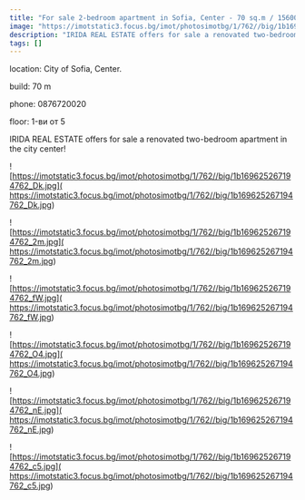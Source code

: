 ```yaml
---
title: "For sale 2-bedroom apartment in Sofia, Center - 70 sq.m / 156000 EUR :: imot.bg Advertisement"
image: "https://imotstatic3.focus.bg/imot/photosimotbg/1/762//big/1b169625267194762_EM.jpg"
description: "IRIDA REAL ESTATE offers for sale a renovated two-bedroom apartment in the city center!"
tags: []
---
```


location: City of Sofia, Center.

build: 70 m

phone: 0876720020

floor: 1-ви от 5

IRIDA REAL ESTATE offers for sale a renovated two-bedroom apartment in the city center!


![https://imotstatic3.focus.bg/imot/photosimotbg/1/762//big/1b169625267194762_Dk.jpg]( https://imotstatic3.focus.bg/imot/photosimotbg/1/762//big/1b169625267194762_Dk.jpg)


![https://imotstatic3.focus.bg/imot/photosimotbg/1/762//big/1b169625267194762_2m.jpg]( https://imotstatic3.focus.bg/imot/photosimotbg/1/762//big/1b169625267194762_2m.jpg)


![https://imotstatic3.focus.bg/imot/photosimotbg/1/762//big/1b169625267194762_fW.jpg]( https://imotstatic3.focus.bg/imot/photosimotbg/1/762//big/1b169625267194762_fW.jpg)


![https://imotstatic3.focus.bg/imot/photosimotbg/1/762//big/1b169625267194762_O4.jpg]( https://imotstatic3.focus.bg/imot/photosimotbg/1/762//big/1b169625267194762_O4.jpg)


![https://imotstatic3.focus.bg/imot/photosimotbg/1/762//big/1b169625267194762_nE.jpg]( https://imotstatic3.focus.bg/imot/photosimotbg/1/762//big/1b169625267194762_nE.jpg)


![https://imotstatic3.focus.bg/imot/photosimotbg/1/762//big/1b169625267194762_c5.jpg]( https://imotstatic3.focus.bg/imot/photosimotbg/1/762//big/1b169625267194762_c5.jpg)


